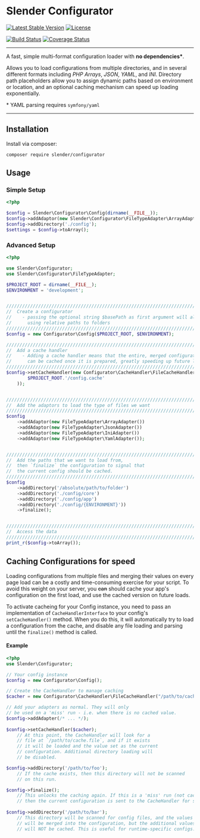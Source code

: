 Slender Configurator
=== 
[![Latest Stable Version](https://poser.pugx.org/slender/configurator/v/stable.svg)](https://packagist.org/packages/slender/configurator)  [![License](https://poser.pugx.org/slender/configurator/license.svg)](https://packagist.org/packages/slender/configurator)

[![Build Status](https://travis-ci.org/alanpich/Slender-Configurator.svg?branch=develop)](https://travis-ci.org/alanpich/Slender-Configurator) [![Coverage Status](https://coveralls.io/repos/alanpich/Slender-Configurator/badge.png?branch=develop)](https://coveralls.io/r/alanpich/Slender-Configurator?branch=develop) 

---
A fast, simple multi-format configuration loader with __no dependencies*__. 

Allows you to load configurations from multiple directories, and in several different formats including _PHP Arrays_, _JSON_, _YAML_, and _INI_. Directory path placeholders allow you to assign dynamic paths based on environment or location, and an optional caching mechanism can speed up loading exponentially.


\* YAML parsing requires `symfony/yaml`

---

## Installation

Install via composer:

```
composer require slender/configurator
```

## Usage

### Simple Setup

```php
<?php

$config = Slender\Configurator\Config(dirname(__FILE__));
$config->addAdaptor(new Slender\Configurator\FileTypeAdapter\ArrayAdapter());
$config->addDirectory('./config');
$settings = $config->toArray();
```

### Advanced Setup

```php
<?php

use Slender\Configurator;
use Slender\Configurator\FileTypeAdapter;

$PROJECT_ROOT = dirname(__FILE__);
$ENVIRONMENT = 'development';


///////////////////////////////////////////////////////////////////////////////
//  Create a configurator
//    - passing the optional string $basePath as first argument will allow
//      using relative paths to folders
///////////////////////////////////////////////////////////////////////////////
$config = new Configurator\Config($PROJECT_ROOT, $ENVIRONMENT);

///////////////////////////////////////////////////////////////////////////////
//  Add a cache handler
//    - Adding a cache handler means that the entire, merged configuration 
//      can be cached once it is prepared, greatly speeding up future loads.
///////////////////////////////////////////////////////////////////////////////
$config->setCacheHandler(new Configurator\CacheHandler\FileCacheHandler(
		$PROJECT_ROOT.'/config.cache'
	));


///////////////////////////////////////////////////////////////////////////////
//  Add the adaptors to load the type of files we want
///////////////////////////////////////////////////////////////////////////////
$config
    ->addAdaptor(new FileTypeAdapter\ArrayAdapter())
    ->addAdaptor(new FileTypeAdapter\JsonAdapter())
    ->addAdaptor(new FileTypeAdapter\IniAdapter())
    ->addAdaptor(new FileTypeAdapter\YamlAdapter());


///////////////////////////////////////////////////////////////////////////////
//  Add the paths that we want to load from,
//  then `finalize` the configuration to signal that
//  the current config should be cached.
///////////////////////////////////////////////////////////////////////////////
$config
    ->addDirectory('/absolute/path/to/folder')
    ->addDirectory('./config/core')
    ->addDirectory('./config/app')
    ->addDirectory('./config/{ENVIRONMENT}'))
    ->finalize();


///////////////////////////////////////////////////////////////////////////////
//  Access the data
///////////////////////////////////////////////////////////////////////////////
print_r($config->toArray());

```



## Caching Configurations for speed
Loading configurations from multiple files and merging their values on every page load can be a costly and time-consuming exercise for your script. To avoid this weight on your server, you ~~can~~ should cache your app's configuration on the first load, and use the cached version on future loads.

To activate cacheing for your Config instance, you need to pass an implementation of `CacheHandlerInterface` to your config's `setCacheHandler()` method. When you do this, it will automatically try to load a configuration from the cache, and disable any file loading and parsing until the `finalize()` method is called. 

#### Example
```php
<?php
use Slender\Configurator;

// Your config instance
$config = new Configurator\Config();

// Create the CacheHandler to manage caching
$cacher = new Configurator\CacheHandler\FileCacheHandler("/path/to/cache.file");

// Add your adapters as normal. They will only
// be used on a 'miss' run - i.e. when there is no cached value.
$config->addAdapter(/* ... */);
 
$config->setCacheHandler($cacher);
	// At this point, the CacheHandler will look for a
	// file at `/path/to/cache.file`, and if it exists 
	// it will be loaded and the value set as the current 
	// configuration. Additional directory loading will
	// be disabled.

$config->addDirectory('/path/to/foo');
	// If the cache exists, then this directory will not be scanned 
	// on this run.

$config->finalize();
	// This unlocks the caching again. If this is a 'miss' run (not cached)
	// then the current configuration is sent to the CacheHandler for storage.
	
$config->addDirectory('/path/to/bar');
	// This directory will be scanned for config files, and the values
	// will be merged into the configuration, but the additional values 
	// will NOT be cached. This is useful for runtime-specific configs.
```
